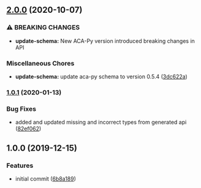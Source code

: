 ## [2.0.0](https://github.com/ula-aca/aries-cloudagent-interface-javascript/compare/v1.0.1...v2.0.0) (2020-10-07)


### ⚠ BREAKING CHANGES

* **update-schema:** New ACA-Py version introduced breaking changes in API

### Miscellaneous Chores

* **update-schema:** update aca-py schema to version 0.5.4 ([3dc622a](https://github.com/ula-aca/aries-cloudagent-interface-javascript/commit/3dc622ae716bb1fc7cda73dc7575ef49bcf0547f))

### [1.0.1](https://github.com/ula-aca/aries-cloudagent-interface-javascript/compare/v1.0.0...v1.0.1) (2020-01-13)

### Bug Fixes

- added and updated missing and incorrect types from generated api ([82ef062](https://github.com/ula-aca/aries-cloudagent-interface-javascript/commit/82ef062cbfcbb4ffb651842509710a9866b08abb))

## 1.0.0 (2019-12-15)

### Features

- initial commit ([6b8a189](https://github.com/ula-aca/aries-cloudagent-interface-javascript/commit/6b8a189a5500a1ab02d752438f3dfae3f99c14f7))
